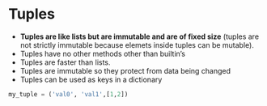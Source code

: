 # Tuples

- **Tuples are like lists but are immutable and are of fixed size** (tuples are not strictly immutable because elemets inside tuples can be mutable).
- Tuples have no other methods other than builtin’s 
- Tuples are faster than lists.
- Tuples are immutable so they protect from data being changed
- Tuples can be used as keys in a dictionary

```python
my_tuple = ('val0', 'val1',[1,2])
```